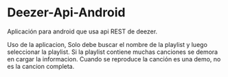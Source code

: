 # Deezer-Api-Android
Aplicación para android que usa api REST de deezer.

Uso de la aplicacion, Solo debe buscar el nombre de la playlist y luego seleccionar la playlist.
Si la playlist contiene muchas canciones se demora en cargar la informacion.
Cuando se reproduce la canción es una demo, no es la cancion completa.
